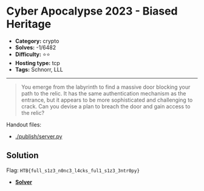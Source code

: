 # Cyber Apocalypse 2023 - Biased Heritage

- **Category:** crypto
- **Solves:** -1/6482
- **Difficulty:** ⭐️⭐️
- **Hosting type:** tcp
- **Tags:** Schnorr, LLL

---

> You emerge from the labyrinth to find a massive door blocking your path to the relic. It has the same authentication mechanism as the entrance, but it appears to be more sophisticated and challenging to crack. Can you devise a plan to breach the door and gain access to the relic?


Handout files:

- [./publish/server.py](./publish/server.py)

## Solution

Flag: `HTB{full_s1z3_n0nc3_l4cks_ful1_s1z3_3ntr0py}`


- [**Solver**](./solve/solv.sage)




